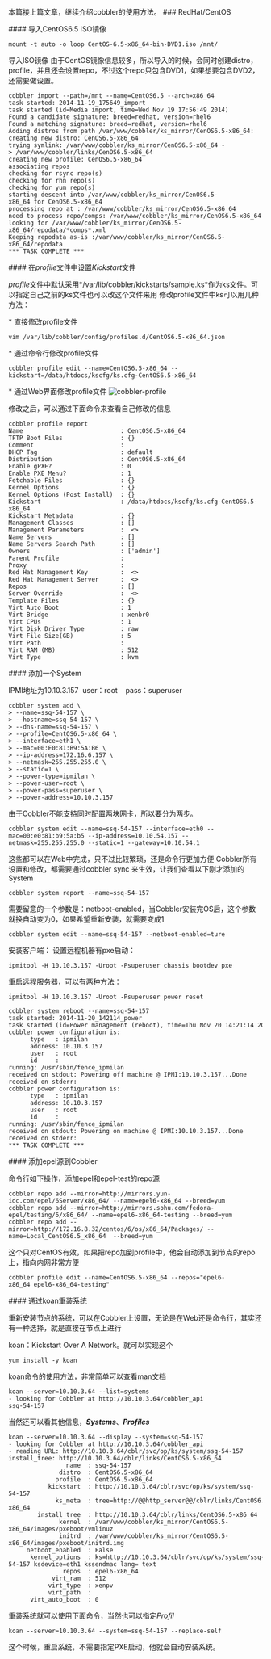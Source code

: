 本篇接上篇文章，继续介绍cobbler的使用方法。
### RedHat/CentOS

#### 导入CentOS6.5 ISO镜像
```
mount -t auto -o loop CentOS-6.5-x86_64-bin-DVD1.iso /mnt/
```
导入ISO镜像
由于CentOS镜像信息较多，所以导入的时候，会同时创建distro，profile，并且还会设置repo，不过这个repo只包含DVD1，如果想要包含DVD2，还需要做设置。
```
cobbler import --path=/mnt --name=CentOS6.5 --arch=x86_64
task started: 2014-11-19_175649_import
task started (id=Media import, time=Wed Nov 19 17:56:49 2014)
Found a candidate signature: breed=redhat, version=rhel6
Found a matching signature: breed=redhat, version=rhel6
Adding distros from path /var/www/cobbler/ks_mirror/CenOS6.5-x86_64:
creating new distro: CenOS6.5-x86_64
trying symlink: /var/www/cobbler/ks_mirror/CenOS6.5-x86_64 -> /var/www/cobbler/links/CenOS6.5-x86_64
creating new profile: CenOS6.5-x86_64
associating repos
checking for rsync repo(s)
checking for rhn repo(s)
checking for yum repo(s)
starting descent into /var/www/cobbler/ks_mirror/CenOS6.5-x86_64 for CenOS6.5-x86_64
processing repo at : /var/www/cobbler/ks_mirror/CenOS6.5-x86_64
need to process repo/comps: /var/www/cobbler/ks_mirror/CenOS6.5-x86_64
looking for /var/www/cobbler/ks_mirror/CenOS6.5-x86_64/repodata/*comps*.xml
Keeping repodata as-is :/var/www/cobbler/ks_mirror/CenOS6.5-x86_64/repodata
*** TASK COMPLETE ***
```

#### 在*profile*文件中设置*Kickstart*文件

*profile*文件中默认采用*/var/lib/cobbler/kickstarts/sample.ks*作为ks文件。可以指定自己之前的ks文件也可以改这个文件来用
修改profile文件中ks可以用几种方法：

* 直接修改profile文件
```
vim /var/lib/cobbler/config/profiles.d/CentOS6.5-x86_64.json 
```

* 通过命令行修改profile文件
```
cobbler profile edit --name=CentOS6.5-x86_64 --kickstart=/data/htdocs/kscfg/ks.cfg-CentOS6.5-x86_64
```

* 通过Web界面修改profile文件
![cobbler-profile](http://ofc9x1ccn.bkt.clouddn.com/cobbler/cobbler-profile.png)

修改之后，可以通过下面命令来查看自己修改的信息
```
cobbler profile report    
Name                           : CentOS6.5-x86_64
TFTP Boot Files                : {}
Comment                        : 
DHCP Tag                       : default
Distribution                   : CentOS6.5-x86_64
Enable gPXE?                   : 0
Enable PXE Menu?               : 1
Fetchable Files                : {}
Kernel Options                 : {}
Kernel Options (Post Install)  : {}
Kickstart                      : /data/htdocs/kscfg/ks.cfg-CentOS6.5-x86_64
Kickstart Metadata             : {}
Management Classes             : []
Management Parameters          :  <>
Name Servers                   : []
Name Servers Search Path       : []
Owners                         : ['admin']
Parent Profile                 : 
Proxy                          : 
Red Hat Management Key         :  <>
Red Hat Management Server      :  <>
Repos                          : []
Server Override                :  <>
Template Files                 : {}
Virt Auto Boot                 : 1
Virt Bridge                    : xenbr0
Virt CPUs                      : 1
Virt Disk Driver Type          : raw
Virt File Size(GB)             : 5
Virt Path                      : 
Virt RAM (MB)                  : 512
Virt Type                      : kvm
```

#### 添加一个System

IPMI地址为10.10.3.157  user：root    pass：superuser

```
cobbler system add \
> --name=ssq-54-157 \
> --hostname=ssq-54-157 \
> --dns-name=ssq-54-157 \
> --profile=CentOS6.5-x86_64 \
> --interface=eth1 \
> --mac=00:E0:81:B9:5A:B6 \
> --ip-address=172.16.6.157 \
> --netmask=255.255.255.0 \
> --static=1 \
> --power-type=ipmilan \
> --power-user=root \
> --power-pass=superuser \
> --power-address=10.10.3.157
```
由于Cobbler不能支持同时配置两块网卡，所以要分为两步。

```
cobbler system edit --name=ssq-54-157 --interface=eth0 --mac=00:e0:81:b9:5a:b5 --ip-address=10.10.54.157 --netmask=255.255.255.0 --static=1 --gateway=10.10.54.1
```

这些都可以在Web中完成，只不过比较繁琐，还是命令行更加方便
Cobbler所有设置和修改，都需要通过cobbler sync 来生效，让我们查看以下刚才添加的System
```
cobbler system report --name=ssq-54-157
```
需要留意的一个参数是：netboot-enabled，当Cobbler安装完OS后，这个参数就换自动变为0，如果希望重新安装，就需要变成1
```
cobbler system edit --name=ssq-54-157 --netboot-enabled=ture
```

安装客户端：
设置远程机器有pxe启动：
```
ipmitool -H 10.10.3.157 -Uroot -Psuperuser chassis bootdev pxe
```
重启远程服务器，可以有两种方法：
```
ipmitool -H 10.10.3.157 -Uroot -Psuperuser power reset

cobbler system reboot --name=ssq-54-157 
task started: 2014-11-20_142114_power
task started (id=Power management (reboot), time=Thu Nov 20 14:21:14 2014)
cobbler power configuration is:
      type   : ipmilan
      address: 10.10.3.157
      user   : root
      id     : 
running: /usr/sbin/fence_ipmilan
received on stdout: Powering off machine @ IPMI:10.10.3.157...Done
received on stderr: 
cobbler power configuration is:
      type   : ipmilan
      address: 10.10.3.157
      user   : root
      id     : 
running: /usr/sbin/fence_ipmilan
received on stdout: Powering on machine @ IPMI:10.10.3.157...Done
received on stderr: 
*** TASK COMPLETE ***
```
#### 添加epel源到Cobbler

命令行如下操作，添加epel和epel-test的repo源
```
cobbler repo add --mirror=http://mirrors.yun-idc.com/epel/6Server/x86_64/ --name=epel6-x86_64 --breed=yum
cobbler repo add --mirror=http://mirrors.sohu.com/fedora-epel/testing/6/x86_64/ --name=epel6-x86_64-testing --breed=yum
cobbler repo add --mirror=http://172.16.8.32/centos/6/os/x86_64/Packages/ --name=Local_CentOS6.5_x86_64  --breed=yum
```

这个只对CentOS有效，如果把repo加到profile中，他会自动添加到节点的repo上，指向内网非常方便
```
cobbler profile edit --name=CentOS6.5-x86_64 --repos="epel6-x86_64 epel6-x86_64-testing"
```


#### 通过koan重装系统

重新安装节点的系统，可以在Cobbler上设置，无论是在Web还是命令行，其实还有一种选择，就是直接在节点上进行

koan：Kickstart Over A Network。就可以实现这个

```
yum install -y koan
```
koan命令的使用方法，非常简单可以查看man文档
```
koan --server=10.10.3.64 --list=systems
- looking for Cobbler at http://10.10.3.64/cobbler_api
ssq-54-157
```
当然还可以看其他信息，***Systems***、***Profiles***
```
koan --server=10.10.3.64 --display --system=ssq-54-157
- looking for Cobbler at http://10.10.3.64/cobbler_api
- reading URL: http://10.10.3.64/cblr/svc/op/ks/system/ssq-54-157
install_tree: http://10.10.3.64/cblr/links/CentOS6.5-x86_64
                name  : ssq-54-157
              distro  : CentOS6.5-x86_64
             profile  : CentOS6.5-x86_64
           kickstart  : http://10.10.3.64/cblr/svc/op/ks/system/ssq-54-157
             ks_meta  : tree=http://@@http_server@@/cblr/links/CentOS6.5-x86_64 
        install_tree  : http://10.10.3.64/cblr/links/CentOS6.5-x86_64
              kernel  : /var/www/cobbler/ks_mirror/CentOS6.5-x86_64/images/pxeboot/vmlinuz
              initrd  : /var/www/cobbler/ks_mirror/CentOS6.5-x86_64/images/pxeboot/initrd.img
     netboot_enabled  : False
      kernel_options  : ks=http://10.10.3.64/cblr/svc/op/ks/system/ssq-54-157 ksdevice=eth1 kssendmac lang= text 
               repos  : epel6-x86_64
            virt_ram  : 512
           virt_type  : xenpv
           virt_path  : 
      virt_auto_boot  : 0
```
重装系统就可以使用下面命令，当然也可以指定*Profil*
```
koan --server=10.10.3.64 --system=ssq-54-157 --replace-self
```
这个时候，重启系统，不需要指定PXE启动，他就会自动安装系统。
